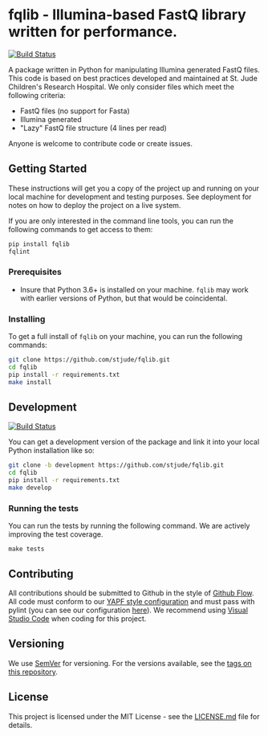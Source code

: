 # fqlib - Illumina-based FastQ library written for performance.

[![Build Status](https://travis-ci.org/stjude/fqlib.svg?branch=master)](https://travis-ci.org/stjude/fqlib)

A package written in Python for manipulating Illumina generated FastQ files. This code
is based on best practices developed and maintained at St. Jude Children's Research
Hospital. We only consider files which meet the following criteria:

* FastQ files (no support for Fasta)
* Illumina generated
* "Lazy" FastQ file structure (4 lines per read)

Anyone is welcome to contribute code or create issues.

## Getting Started

These instructions will get you a copy of the project up and running on your local machine for development and testing purposes. See deployment for notes on how to deploy the project on a live system.

If you are only interested in the command line tools, you can run the following
commands to get access to them:

```bash
pip install fqlib
fqlint
```

### Prerequisites

* Insure that Python 3.6+ is installed on your machine. `fqlib` may work with earlier versions of Python, but that would be coincidental.


### Installing

To get a full install of `fqlib` on your machine, you can run the following commands:

```bash
git clone https://github.com/stjude/fqlib.git
cd fqlib
pip install -r requirements.txt
make install
```

## Development

[![Build Status](https://travis-ci.org/stjude/fqlib.svg?branch=development)](https://travis-ci.org/stjude/fqlib)


You can get a development version of the package and link it into your local Python installation like so:

```bash
git clone -b development https://github.com/stjude/fqlib.git
cd fqlib
pip install -r requirements.txt
make develop
```

### Running the tests

You can run the tests by running the following command. We are actively improving the test coverage.

```
make tests
```

## Contributing

All contributions should be submitted to Github in the style of [Github Flow](https://guides.github.com/introduction/flow/index.html). All code must conform to
our [YAPF style configuration](.style.yapf) and must pass with pylint (you can see
our configuration [here](.pylintrc)). We recommend using [Visual Studio Code](https://code.visualstudio.com/) when coding for this project.

## Versioning

We use [SemVer](http://semver.org/) for versioning. For the versions available, see the [tags on this repository](https://github.com/stjude/fqlib/tags).

## License

This project is licensed under the MIT License - see the [LICENSE.md](LICENSE.md) file for details.
